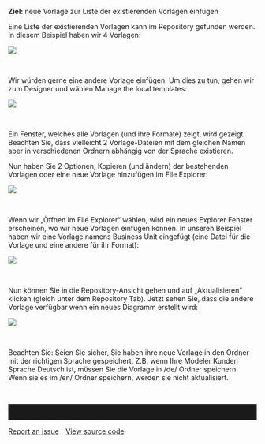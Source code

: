 __Ziel:__ neue Vorlage zur Liste der existierenden Vorlagen einfügen

Eine Liste der existierenden Vorlagen kann im Repository gefunden werden. In diesem Beispiel haben wir 4 Vorlagen:

![](//images.ctfassets.net/utx1h0gfm1om/5YM8ateOU88IU8Cy82UQAM/d6146015e96c069c84c3e96aed1df9e9/329899.png)

 

Wir würden gerne eine andere Vorlage einfügen. Um dies zu tun, gehen wir zum Designer und wählen Manage the local templates: 

![](//images.ctfassets.net/utx1h0gfm1om/6eYyEvQmFUww86ay02ak6M/34e7c51f05d3a63f7412d9332e624564/329898.png)

 

Ein Fenster, welches alle Vorlagen (und ihre Formate) zeigt, wird gezeigt. Beachten Sie, dass vielleicht 2 Vorlage-Dateien mit dem gleichen Namen aber in verschiedenen Ordnern abhängig von der Sprache existieren. 

Nun haben Sie 2 Optionen, Kopieren (und ändern) der bestehenden Vorlagen oder eine neue Vorlage hinzufügen im File Explorer: 



![](//images.ctfassets.net/utx1h0gfm1om/3b37TQx3N688aK44AWIwkU/672573f985a8044c90da121ff908fa9c/329897.png)

 

Wenn wir „Öffnen im File Explorer“ wählen, wird ein neues Explorer Fenster erscheinen, wo wir neue Vorlagen einfügen können. In unseren Beispiel haben wir eine Vorlage namens Business Unit eingefügt (eine Datei für die Vorlage und eine andere für ihr Format):

![](//images.ctfassets.net/utx1h0gfm1om/2EnyRHtE6AYioCYiQyQWC6/0c336d90fcd977941920af8348f6947c/329894.png)

 

Nun können Sie in die Repository-Ansicht gehen und auf „Aktualisieren“ klicken (gleich unter dem Repository Tab). Jetzt sehen Sie, dass die andere Vorlage verfügbar wenn ein neues Diagramm erstellt wird:



![](//images.ctfassets.net/utx1h0gfm1om/7sv9fQ2A80E0AAeAu4KaoE/93296fb3c6914767011fbdd88ece02f1/329895.png)

 

<div class="info">
Beachten Sie: Seien Sie sicher, Sie haben ihre neue Vorlage in den Ordner mit der richtigen Sprache gespeichert. Z.B. wenn Ihre Modeler Kunden Sprache Deutsch ist, müssen Sie die Vorlage in /de/ Ordner speichern. Wenn sie es im /en/ Ordner speichern, werden sie nicht aktualisiert. 
</div>

 


<hr style="padding-top:2rem" />
<a href="https://github.com/process4/docs/issues" target="_blank" class="bgw btn btn-primary btn-lg shadow-sm">Report an issue</a>
<a href="https://github.com/process4/docs" target="_blank" class="bgw btn btn-primary btn-lg shadow-sm" style="margin-left:10px;">View source code</a>